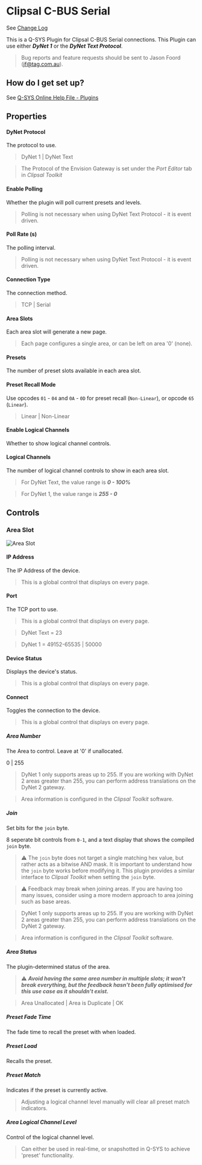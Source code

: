 # Clipsal C-BUS Serial

See [Change Log](/CHANGELOG.md)

This is a Q-SYS Plugin for Clipsal C-BUS Serial connections. This Plugin can use either ***DyNet 1*** or the ***DyNet Text Protocol***.

> Bug reports and feature requests should be sent to Jason Foord (jf@tag.com.au).

## How do I get set up?

See [Q-SYS Online Help File - Plugins](https://q-syshelp.qsc.com/#Schematic_Library/plugins.htm)

## Properties

#### DyNet Protocol

The protocol to use.

> DyNet 1 | DyNet Text

> The Protocol of the Envision Gateway is set under the *Port Editor* tab in *Clipsal Toolkit*

#### Enable Polling

Whether the plugin will poll current presets and levels.

> Polling is not necessary when using DyNet Text Protocol - it is event driven.

#### Poll Rate (s)

The polling interval.

> Polling is not necessary when using DyNet Text Protocol - it is event driven.

#### Connection Type

The connection method.

> TCP | Serial

#### Area Slots

Each area slot will generate a new page.

> Each page configures a single area, or can be left on area '0' (none).

#### Presets

The number of preset slots available in each area slot.

#### Preset Recall Mode

Use opcodes `01` - `04` and `0A` - `0D` for preset recall (`Non-Linear`), or opcode `65` (`Linear`).

> Linear | Non-Linear

#### Enable Logical Channels

Whether to show logical channel controls.

#### Logical Channels

The number of logical channel controls to show in each area slot.

> For DyNet Text, the value range is ***0 - 100%***

> For DyNet 1, the value range is ***255 - 0***

## Controls

### Area Slot
![Area Slot](./screenshots/interface.jpg)

#### IP Address

The IP Address of the device.

> This is a global control that displays on every page.

#### Port

The TCP port to use.

> This is a global control that displays on every page.

> DyNet Text = 23

> DyNet 1 = 49152-65535 | 50000

#### Device Status

Displays the device's status.

> This is a global control that displays on every page.

#### Connect

Toggles the connection to the device.

> This is a global control that displays on every page.

##### Area Number

The Area to control. Leave at '0' if unallocated.

0 | 255

> DyNet 1 only supports areas up to 255. If you are working with DyNet 2 areas greater than 255, you can perform address translations on the DyNet 2 gateway.

> Area information is configured in the *Clipsal Toolkit* software.

##### Join

Set bits for the `join` byte.

8 seperate bit controls from `0-1`, and a text display that shows the compiled `join` byte.

> :warning: The `join` byte does not target a single matching hex value, but rather acts as a bitwise AND mask. It is important to understand how the `join` byte works before modifying it. This plugin provides a similar interface to *Clipsal Toolkit* when setting the `join` byte. 

> :warning: Feedback may break when joining areas. If you are having too many issues, consider using a more modern approach to area joining such as base areas.

> DyNet 1 only supports areas up to 255. If you are working with DyNet 2 areas greater than 255, you can perform address translations on the DyNet 2 gateway.

> Area information is configured in the *Clipsal Toolkit* software.

##### Area Status

The plugin-determined status of the area.

> :warning: ***Avoid having the same area number in multiple slots; it won't break everything, but the feedback hasn't been fully optimised for this use case as it shouldn't exist.***

> Area Unallocated | Area is Duplicate | OK

##### Preset Fade Time

The fade time to recall the preset with when loaded.

##### Preset Load

Recalls the preset.

##### Preset Match

Indicates if the preset is currently active.

> Adjusting a logical channel level manually will clear all preset match indicators.

##### Area Logical Channel Level

Control of the logical channel level.

> Can either be used in real-time, or snapshotted in Q-SYS to achieve 'preset' functionality.